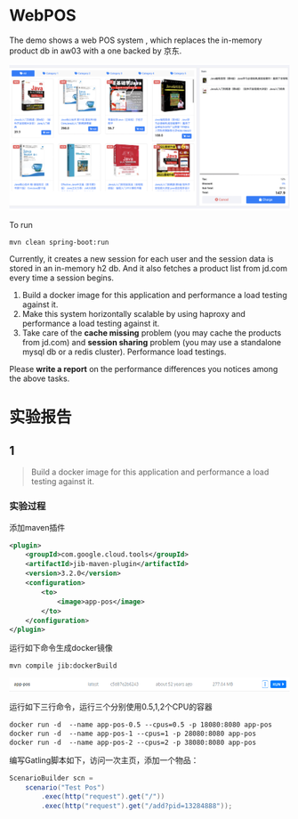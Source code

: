 # WebPOS

The demo shows a web POS system , which replaces the in-memory product db in aw03 with a one backed by 京东.


![](jdpos.png)

To run

```shell
mvn clean spring-boot:run
```

Currently, it creates a new session for each user and the session data is stored in an in-memory h2 db. 
And it also fetches a product list from jd.com every time a session begins.

1. Build a docker image for this application and performance a load testing against it.
2. Make this system horizontally scalable by using haproxy and performance a load testing against it.
3. Take care of the **cache missing** problem (you may cache the products from jd.com) and **session sharing** problem (you may use a standalone mysql db or a redis cluster). Performance load testings.

Please **write a report** on the performance differences you notices among the above tasks.

# 实验报告

## 1

> Build a docker image for this application and performance a load testing against it.

### 实验过程

添加maven插件

```xml
<plugin>
	<groupId>com.google.cloud.tools</groupId>
	<artifactId>jib-maven-plugin</artifactId>
	<version>3.2.0</version>
	<configuration>
		<to>
			<image>app-pos</image>
		</to>
	</configuration>
</plugin>
```

运行如下命令生成docker镜像

```shell
mvn compile jib:dockerBuild
```

![image-20220327154551543](README.assets/image-20220327154551543.png)

运行如下三行命令，运行三个分别使用0.5,1,2个CPU的容器

```shell
docker run -d  --name app-pos-0.5 --cpus=0.5 -p 18080:8080 app-pos
docker run -d  --name app-pos-1 --cpus=1 -p 28080:8080 app-pos
docker run -d  --name app-pos-2 --cpus=2 -p 38080:8080 app-pos
```

编写Gatling脚本如下，访问一次主页，添加一个物品：

```java
ScenarioBuilder scn =
	scenario("Test Pos")
		.exec(http("request").get("/"))
		.exec(http("request").get("/add?pid=13284888"));
```

